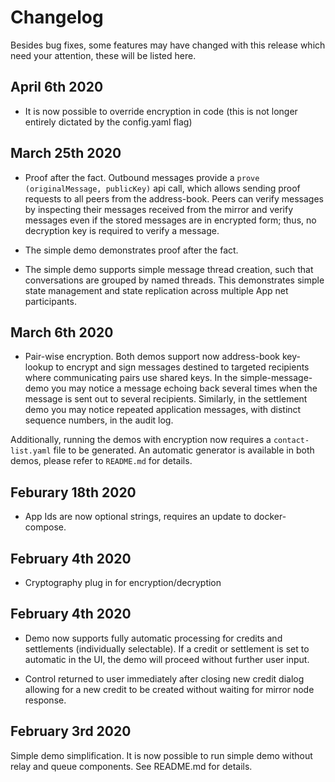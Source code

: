# Changelog

Besides bug fixes, some features may have changed with this release which need your attention, these will be listed here.

## April 6th 2020

* It is now possible to override encryption in code (this is not longer entirely dictated by the config.yaml flag)

## March 25th 2020

* Proof after the fact. Outbound messages provide a `prove (originalMessage, publicKey)` api call, which allows sending proof requests to all peers from the address-book. Peers can verify messages by inspecting their messages received from the mirror and verify messages even if the stored messages are in encrypted form; thus, no decryption key is required to verify a message.


* The simple demo demonstrates proof after the fact.  

* The simple demo supports simple message thread creation, such that conversations are grouped by named threads. This demonstrates simple  state management and state replication across multiple App net participants.  


## March 6th 2020

* Pair-wise encryption. Both demos support now address-book key-lookup to encrypt and sign messages destined to targeted recipients where communicating pairs use shared keys. In the simple-message-demo you may notice a message echoing back several times when the message is sent out to several recipients. Similarly, in the settlement demo you may notice repeated application messages, with distinct sequence numbers, in the audit log.

Additionally, running the demos with encryption now requires a `contact-list.yaml` file to be generated. An automatic generator is available in both demos, please refer to `README.md` for details.

## Feburary 18th 2020

* App Ids are now optional strings, requires an update to docker-compose.

## February 4th 2020

* Cryptography plug in for encryption/decryption

## February 4th 2020

* Demo now supports fully automatic processing for credits and settlements (individually selectable). If a credit or settlement is set to automatic in the UI, the demo will proceed without further user input.

* Control returned to user immediately after closing new credit dialog allowing for a new credit to be created without waiting for mirror node response.

## February 3rd 2020

Simple demo simplification. It is now possible to run simple demo without relay and queue components. See README.md for details.
